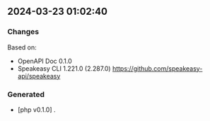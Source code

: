 

## 2024-03-23 01:02:40
### Changes
Based on:
- OpenAPI Doc 0.1.0 
- Speakeasy CLI 1.221.0 (2.287.0) https://github.com/speakeasy-api/speakeasy
### Generated
- [php v0.1.0] .